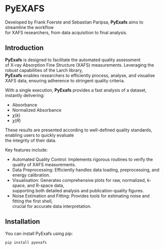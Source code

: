 # PyEXAFS

Developed by Frank Foerste and Sebastian Paripsa, **PyExafs** aims to streamline the workflow<br>
for XAFS researchers, from data acquisition to final analysis.

## Introduction

**PyExafs** is designed to facilitate the automated quality assessment<br>
of X-ray Absorption Fine Structure (XAFS) measurements. Leveraging the robust capabilities of the Larch library,<br>
**PyExafs** enables researchers to efficiently process, analyse, and visualise XAFS data, ensuring adherence to stringent quality criteria.

With a single execution, **PyExafs** provides a fast analysis of a dataset, instantly delivering:

+ Absorbance
+ Normalized Absorbance
+ $\chi(k)$
+ $\chi(R)$

These results are presented according to well-defined quality standards, enabling users to quickly evaluate<br>
the integrity of their data.

Key features include:

+ Automated Quality Control: Implements rigorous routines to verify the quality of XAFS measurements.
+ Data Preprocessing: Efficiently handles data loading, preprocessing, and energy calibration.
+ Visualisation: Generates comprehensive plots for raw, normalized, k-space, and R-space data,<br>
supporting both detailed analysis and publication-quality figures.
+ Noise Estimation and Fitting: Provides tools for estimating noise and fitting the first shell,<br>
crucial for accurate data interpretation.

## Installation

You can install PyExafs using pip:

```bash
pip install pyexafs
```
